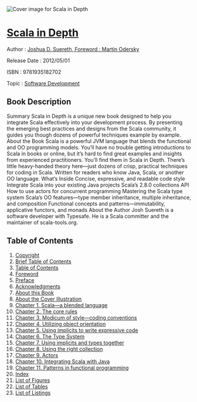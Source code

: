 ![Cover image for Scala in Depth](https://imgdetail.ebookreading.net/cover/cover/software_development/EB9781935182702.jpg)

[Scala in Depth](https://ebookreading.net/view/book/Scala+in+Depth-EB9781935182702_1.html "Scala in Depth")
====================================================================================================================

Author : [Joshua D. Suereth](https://ebookreading.net/search/author/Joshua+D.+Suereth),[ Foreword : Martin Odersky](https://ebookreading.net/search/author/+Foreword+%3A+Martin+Odersky)

Release Date : 2012/05/01

ISBN : 9781935182702

Topic : [Software Development](https://ebookreading.net/search/category/software-development)

Book Description
-----------------

Summary
Scala in Depth is a unique new book designed to help you integrate Scala effectively into your development process. By presenting the emerging best practices and designs from the Scala community, it guides you though dozens of powerful techniques example by example.
About the Book
Scala is a powerful JVM language that blends the functional and OO programming models. You’ll have no trouble getting introductions to Scala in books or online, but it’s hard to find great examples and insights from experienced practitioners. You’ll find them in Scala in Depth.
There’s little heavy-handed theory here—just dozens of crisp, practical techniques for coding in Scala. Written for readers who know Java, Scala, or another OO language.
What’s Inside
Concise, expressive, and readable code style
Integrate Scala into your existing Java projects
Scala’s 2.8.0 collections API
How to use actors for concurrent programming
Mastering the Scala type system
Scala’s OO features—type member inheritance, multiple inheritance, and composition
Functional concepts and patterns—immutability, applicative functors, and monads
About the Author
Josh Suereth is a software developer with Typesafe. He is a Scala committer and the maintainer of scala-tools.org.
              
Table of Contents
-----------------

1. [Copyright](https://ebookreading.net/view/book/Scala+in+Depth-EB9781935182702_3.html)
1. [Brief Table of Contents](https://ebookreading.net/view/book/Scala+in+Depth-EB9781935182702_4.html)
1. [Table of Contents](https://ebookreading.net/view/book/Scala+in+Depth-EB9781935182702_5.html)
1. [Foreword](https://ebookreading.net/view/book/Scala+in+Depth-EB9781935182702_6.html)
1. [Preface](https://ebookreading.net/view/book/Scala+in+Depth-EB9781935182702_7.html)
1. [Acknowledgments](https://ebookreading.net/view/book/Scala+in+Depth-EB9781935182702_8.html)
1. [About this Book](https://ebookreading.net/view/book/Scala+in+Depth-EB9781935182702_9.html)
1. [About the Cover Illustration](https://ebookreading.net/view/book/Scala+in+Depth-EB9781935182702_10.html)
1. [Chapter 1. Scala—a blended language](https://ebookreading.net/view/book/Scala+in+Depth-EB9781935182702_11.html)
1. [Chapter 2. The core rules](https://ebookreading.net/view/book/Scala+in+Depth-EB9781935182702_12.html)
1. [Chapter 3. Modicum of style—coding conventions](https://ebookreading.net/view/book/Scala+in+Depth-EB9781935182702_13.html)
1. [Chapter 4. Utilizing object orientation](https://ebookreading.net/view/book/Scala+in+Depth-EB9781935182702_14.html)
1. [Chapter 5. Using implicits to write expressive code](https://ebookreading.net/view/book/Scala+in+Depth-EB9781935182702_15.html)
1. [Chapter 6. The Type System](https://ebookreading.net/view/book/Scala+in+Depth-EB9781935182702_16.html)
1. [Chapter 7. Using implicits and types together](https://ebookreading.net/view/book/Scala+in+Depth-EB9781935182702_17.html)
1. [Chapter 8. Using the right collection](https://ebookreading.net/view/book/Scala+in+Depth-EB9781935182702_18.html)
1. [Chapter 9. Actors](https://ebookreading.net/view/book/Scala+in+Depth-EB9781935182702_19.html)
1. [Chapter 10. Integrating Scala with Java](https://ebookreading.net/view/book/Scala+in+Depth-EB9781935182702_20.html)
1. [Chapter 11. Patterns in functional programming](https://ebookreading.net/view/book/Scala+in+Depth-EB9781935182702_21.html)
1. [Index](https://ebookreading.net/view/book/Scala+in+Depth-EB9781935182702_22.html)
1. [List of Figures](https://ebookreading.net/view/book/Scala+in+Depth-EB9781935182702_23.html)
1. [List of Tables](https://ebookreading.net/view/book/Scala+in+Depth-EB9781935182702_24.html)
1. [List of Listings](https://ebookreading.net/view/book/Scala+in+Depth-EB9781935182702_25.html)
